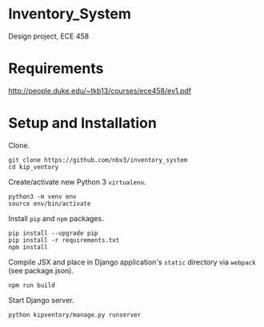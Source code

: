 # Inventory_System
Design project, ECE 458

# Requirements
http://people.duke.edu/~tkb13/courses/ece458/ev1.pdf

# Setup and Installation

Clone.
```
git clone https://github.com/nbv3/inventory_system
cd kip_ventory
```

Create/activate new Python 3 ```virtualenv```.
```
python3 -m venv env
source env/bin/activate
```

Install ```pip``` and ```npm``` packages.
```
pip install --upgrade pip
pip install -r requirements.txt
npm install
```

Compile JSX and place in Django application's ```static``` directory via ```webpack``` (see package.json).
```
npm run build
```

Start Django server.
```
python kipventory/manage.py runserver
```
